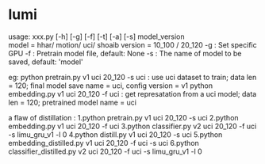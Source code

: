 # lumi

usage: xxx.py [-h] [-g] [-f] [-t] [-a] [-s] model_version  
 model = hhar/ motion/ uci/ shoaib
version = 10_100 / 20_120
-g : Set specific GPU
-f : Pretrain model file, default: None
-s : The name of model to be saved, default: 'model'

eg:
python pretrain.py v1 uci 20_120 -s uci : use uci dataset to train; data len = 120; final model save name = uci, config version = v1
python embedding.py v1 uci 20_120 -f uci : get represatation from a uci model; data len = 120; pretrained model name = uci

a flaw of distillation :
1.python pretrain.py v1 uci 20_120 -s uci
2.python embedding.py v1 uci 20_120 -f uci
3.python classifier.py v2 uci 20_120 -f uci -s limu_gru_v1 -l 0
4.python distill.py v1 uci 20_120 -s uci
5.python embedding_distilled.py v1 uci 20_120 -f uci -s uci
6.python classifier_distilled.py v2 uci 20_120 -f uci -s limu_gru_v1 -l 0
